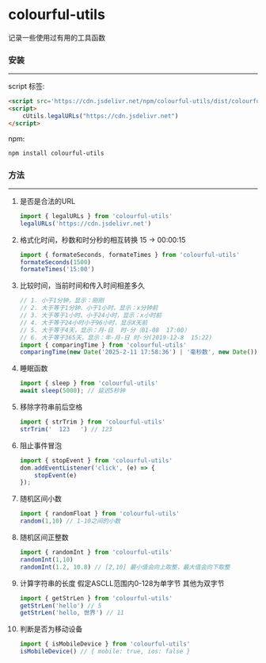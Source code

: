 # colourful-utils
记录一些使用过有用的工具函数

### 安装

------

script 标签:

```html
<script src='https://cdn.jsdelivr.net/npm/colourful-utils/dist/colourful-utils.js'></script>
<script>
	cUtils.legalURLs("https://cdn.jsdelivr.net")
</script>
```

npm:

```bash
npm install colourful-utils
```

### 方法

------

1. 是否是合法的URL

   ```javascript
   import { legalURLs } from 'colourful-utils'
   legalURLs('https://cdn.jsdelivr.net')
   ```

2. 格式化时间，秒数和时分秒的相互转换 15 -> 00:00:15

    ```javascript
    import { formateSeconds, formateTimes } from 'colourful-utils'
    formateSeconds(1500)
    formateTimes('15:00')
    ```

3. 比较时间，当前时间和传入时间相差多久 

    ```javascript
    // 1. 小于1分钟，显示：刚刚
    // 2. 大于等于1分钟、小于1小时，显示：x分钟前
    // 3. 大于等于1小时、小于24小时，显示：x小时前
    // 4. 大于等于24小时小于96小时，显示X天前
    // 5. 大于等于4天，显示：月-日  时-分（01-08  17:00）
    // 6. 大于等于365天，显示：年-月-日 时-分(2019-12-8  15:22)
    import { comparingTime } from 'colourful-utils'
    comparingTime(new Date('2025-2-11 17:58:36') | '毫秒数', new Date())
    ```

4. 睡眠函数

    ```javascript
    import { sleep } from 'colourful-utils'
    await sleep(5000); // 延迟5秒钟
    ```

5. 移除字符串前后空格

    ```javascript
    import { strTrim } from 'colourful-utils'
    strTrim('  123   ') // 123
    ```

6. 阻止事件冒泡

    ```javascript
    import { stopEvent } from 'colourful-utils'
    dom.addEventListener('click', (e) => {
        stopEvent(e)
    });
    ```

7. 随机区间小数

    ```javascript
    import { randomFloat } from 'colourful-utils'
    random(1,10) // 1-10之间的小数
    ```

8. 随机区间正整数

    ```javascript
    import { randomInt } from 'colourful-utils'
    randomInt(1,10) 
    randomInt(1.2, 10.8) // [2,10] 最小值会向上取整，最大值会向下取整
    ```

9. 计算字符串的长度 假定ASCLL范围内0-128为单字节 其他为双字节

    ```javascript
    import { getStrLen } from 'colourful-utils'
    getStrLen('hello') // 5
    getStrLen('hello, 世界') // 11
    ```

10. 判断是否为移动设备

    ```javascript
    import { isMobileDevice } from 'colourful-utils'
    isMobileDevice() // { mobile: true, ios: false }
    ```

    
